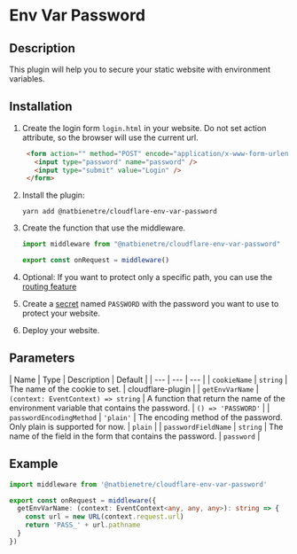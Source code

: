 # Env Var Password

## Description

This plugin will help you to secure your static website with environment variables.

## Installation

1. Create the login form `login.html` in your website. Do not set action attribute, so the browser will use the current url.
   ```html
    <form action="" method="POST" encode="application/x-www-form-urlencoded">
      <input type="password" name="password" />
      <input type="submit" value="Login" />
    </form>
   ```

1. Install the plugin:
   ```console
   yarn add @natbienetre/cloudflare-env-var-password
   ```

1. Create the function that use the middleware.
   ```ts
   import middleware from "@natbienetre/cloudflare-env-var-password"

   export const onRequest = middleware()
   ```

1. Optional: If you want to protect only a specific path, you can use the [routing feature](https://developers.cloudflare.com/pages/platform/functions/routing/#create-a-_routesjson-file)

1. Create a [secret](https://developers.cloudflare.com/pages/platform/functions/bindings/#secrets) named `PASSWORD` with the password you want to use to protect your website.

1. Deploy your website.

## Parameters

| Name | Type | Description | Default |
| --- | --- | --- |
| `cookieName` | `string` | The name of the cookie to set. | cloudflare-plugin |
| `getEnvVarName` | `(context: EventContext) => string` | A function that return the name of the environment variable that contains the password. | `() => 'PASSWORD'` |
| `passwordEncodingMethod` | `'plain'` | The encoding method of the password. Only plain is supported for now. | `plain` |
| `passwordFieldName` | `string` | The name of the field in the form that contains the password. | `password` |


## Example

```ts
import middleware from '@natbienetre/cloudflare-env-var-password'

export const onRequest = middleware({
  getEnvVarName: (context: EventContext<any, any, any>): string => {
    const url = new URL(context.request.url)
    return 'PASS_' + url.pathname
  }
})
```
